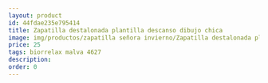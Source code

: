 ```yaml
---
layout: product
id: 44fdae235e795414
title: Zapatilla destalonada plantilla descanso dibujo chica
image: img/productos/zapatilla señora invierno/Zapatilla destalonada plantilla descanso dibujo chica=25=biorrelax malva 4627.webp
price: 25
tags: biorrelax malva 4627
description: 
order: 0
---
```

